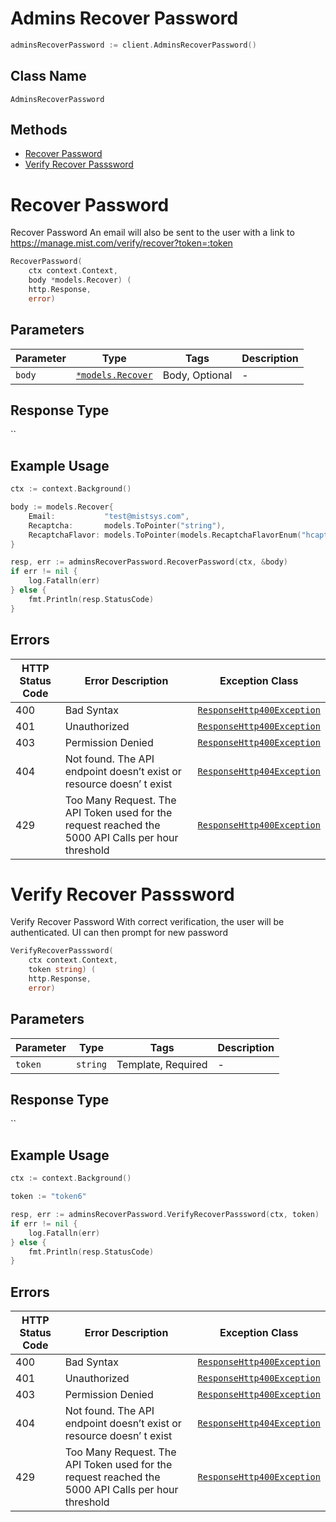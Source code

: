 # Admins Recover Password

```go
adminsRecoverPassword := client.AdminsRecoverPassword()
```

## Class Name

`AdminsRecoverPassword`

## Methods

* [Recover Password](../../doc/controllers/admins-recover-password.md#recover-password)
* [Verify Recover Passsword](../../doc/controllers/admins-recover-password.md#verify-recover-passsword)


# Recover Password

Recover Password
An email will also be sent to the user with a link to https://manage.mist.com/verify/recover?token=:token

```go
RecoverPassword(
    ctx context.Context,
    body *models.Recover) (
    http.Response,
    error)
```

## Parameters

| Parameter | Type | Tags | Description |
|  --- | --- | --- | --- |
| `body` | [`*models.Recover`](../../doc/models/recover.md) | Body, Optional | - |

## Response Type

``

## Example Usage

```go
ctx := context.Background()

body := models.Recover{
    Email:           "test@mistsys.com",
    Recaptcha:       models.ToPointer("string"),
    RecaptchaFlavor: models.ToPointer(models.RecaptchaFlavorEnum("hcaptcha")),
}

resp, err := adminsRecoverPassword.RecoverPassword(ctx, &body)
if err != nil {
    log.Fatalln(err)
} else {
    fmt.Println(resp.StatusCode)
}
```

## Errors

| HTTP Status Code | Error Description | Exception Class |
|  --- | --- | --- |
| 400 | Bad Syntax | [`ResponseHttp400Exception`](../../doc/models/response-http-400-exception.md) |
| 401 | Unauthorized | [`ResponseHttp400Exception`](../../doc/models/response-http-400-exception.md) |
| 403 | Permission Denied | [`ResponseHttp400Exception`](../../doc/models/response-http-400-exception.md) |
| 404 | Not found. The API endpoint doesn’t exist or resource doesn’ t exist | [`ResponseHttp404Exception`](../../doc/models/response-http-404-exception.md) |
| 429 | Too Many Request. The API Token used for the request reached the 5000 API Calls per hour threshold | [`ResponseHttp400Exception`](../../doc/models/response-http-400-exception.md) |


# Verify Recover Passsword

Verify Recover Password
With correct verification, the user will be authenticated. UI can then prompt for new password

```go
VerifyRecoverPasssword(
    ctx context.Context,
    token string) (
    http.Response,
    error)
```

## Parameters

| Parameter | Type | Tags | Description |
|  --- | --- | --- | --- |
| `token` | `string` | Template, Required | - |

## Response Type

``

## Example Usage

```go
ctx := context.Background()

token := "token6"

resp, err := adminsRecoverPassword.VerifyRecoverPasssword(ctx, token)
if err != nil {
    log.Fatalln(err)
} else {
    fmt.Println(resp.StatusCode)
}
```

## Errors

| HTTP Status Code | Error Description | Exception Class |
|  --- | --- | --- |
| 400 | Bad Syntax | [`ResponseHttp400Exception`](../../doc/models/response-http-400-exception.md) |
| 401 | Unauthorized | [`ResponseHttp400Exception`](../../doc/models/response-http-400-exception.md) |
| 403 | Permission Denied | [`ResponseHttp400Exception`](../../doc/models/response-http-400-exception.md) |
| 404 | Not found. The API endpoint doesn’t exist or resource doesn’ t exist | [`ResponseHttp404Exception`](../../doc/models/response-http-404-exception.md) |
| 429 | Too Many Request. The API Token used for the request reached the 5000 API Calls per hour threshold | [`ResponseHttp400Exception`](../../doc/models/response-http-400-exception.md) |

